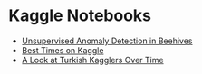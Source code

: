 # Kaggle Notebooks
* [Unsupervised Anomaly Detection in Beehives](https://www.kaggle.com/code/vivovinco/unsupervised-anomaly-detection-in-beehives)
* [Best Times on Kaggle](https://www.kaggle.com/vivovinco/best-times-on-kaggle)
* [A Look at Turkish Kagglers Over Time](https://www.kaggle.com/vivovinco/a-look-at-turkish-kagglers-over-time)

